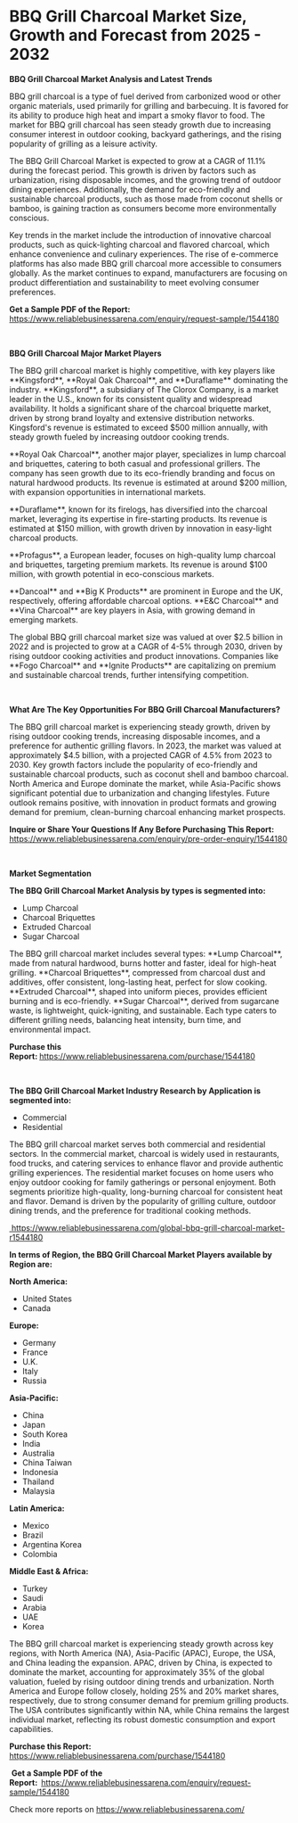 <p><h1>BBQ Grill Charcoal Market Size, Growth and Forecast from 2025 - 2032</h1></p><p><strong>BBQ Grill Charcoal Market Analysis and Latest Trends</strong></p>
<p><p>BBQ grill charcoal is a type of fuel derived from carbonized wood or other organic materials, used primarily for grilling and barbecuing. It is favored for its ability to produce high heat and impart a smoky flavor to food. The market for BBQ grill charcoal has seen steady growth due to increasing consumer interest in outdoor cooking, backyard gatherings, and the rising popularity of grilling as a leisure activity.</p><p>The BBQ Grill Charcoal Market is expected to grow at a CAGR of 11.1% during the forecast period. This growth is driven by factors such as urbanization, rising disposable incomes, and the growing trend of outdoor dining experiences. Additionally, the demand for eco-friendly and sustainable charcoal products, such as those made from coconut shells or bamboo, is gaining traction as consumers become more environmentally conscious.</p><p>Key trends in the market include the introduction of innovative charcoal products, such as quick-lighting charcoal and flavored charcoal, which enhance convenience and culinary experiences. The rise of e-commerce platforms has also made BBQ grill charcoal more accessible to consumers globally. As the market continues to expand, manufacturers are focusing on product differentiation and sustainability to meet evolving consumer preferences.</p></p>
<p><strong>Get a Sample PDF of the Report:&nbsp;</strong> <a href="https://www.reliablebusinessarena.com/enquiry/request-sample/1544180?utm_campaign=1841&utm_medium=2&utm_source=Github&utm_content=ia&utm_term=26012025&utm_id=bbq-grill-charcoal">https://www.reliablebusinessarena.com/enquiry/request-sample/1544180</a></p>
<p>&nbsp;</p>
<p><strong>BBQ Grill Charcoal Major Market Players</strong></p>
<p><p>The BBQ grill charcoal market is highly competitive, with key players like **Kingsford**, **Royal Oak Charcoal**, and **Duraflame** dominating the industry. **Kingsford**, a subsidiary of The Clorox Company, is a market leader in the U.S., known for its consistent quality and widespread availability. It holds a significant share of the charcoal briquette market, driven by strong brand loyalty and extensive distribution networks. Kingsford's revenue is estimated to exceed $500 million annually, with steady growth fueled by increasing outdoor cooking trends.</p><p>**Royal Oak Charcoal**, another major player, specializes in lump charcoal and briquettes, catering to both casual and professional grillers. The company has seen growth due to its eco-friendly branding and focus on natural hardwood products. Its revenue is estimated at around $200 million, with expansion opportunities in international markets.</p><p>**Duraflame**, known for its firelogs, has diversified into the charcoal market, leveraging its expertise in fire-starting products. Its revenue is estimated at $150 million, with growth driven by innovation in easy-light charcoal products.</p><p>**Profagus**, a European leader, focuses on high-quality lump charcoal and briquettes, targeting premium markets. Its revenue is around $100 million, with growth potential in eco-conscious markets.</p><p>**Dancoal** and **Big K Products** are prominent in Europe and the UK, respectively, offering affordable charcoal options. **E&C Charcoal** and **Vina Charcoal** are key players in Asia, with growing demand in emerging markets.</p><p>The global BBQ grill charcoal market size was valued at over $2.5 billion in 2022 and is projected to grow at a CAGR of 4-5% through 2030, driven by rising outdoor cooking activities and product innovations. Companies like **Fogo Charcoal** and **Ignite Products** are capitalizing on premium and sustainable charcoal trends, further intensifying competition.</p></p>
<p>&nbsp;</p>
<p><strong>What Are The Key Opportunities For BBQ Grill Charcoal Manufacturers?</strong></p>
<p><p>The BBQ grill charcoal market is experiencing steady growth, driven by rising outdoor cooking trends, increasing disposable incomes, and a preference for authentic grilling flavors. In 2023, the market was valued at approximately $4.5 billion, with a projected CAGR of 4.5% from 2023 to 2030. Key growth factors include the popularity of eco-friendly and sustainable charcoal products, such as coconut shell and bamboo charcoal. North America and Europe dominate the market, while Asia-Pacific shows significant potential due to urbanization and changing lifestyles. Future outlook remains positive, with innovation in product formats and growing demand for premium, clean-burning charcoal enhancing market prospects.</p></p>
<p><strong>Inquire or Share Your Questions If Any Before Purchasing This Report:</strong> <a href="https://www.reliablebusinessarena.com/enquiry/pre-order-enquiry/1544180?utm_campaign=1841&utm_medium=2&utm_source=Github&utm_content=ia&utm_term=26012025&utm_id=bbq-grill-charcoal">https://www.reliablebusinessarena.com/enquiry/pre-order-enquiry/1544180</a></p>
<p>&nbsp;</p>
<p><strong>Market Segmentation</strong></p>
<p><strong>The BBQ Grill Charcoal Market Analysis by types is segmented into:</strong></p>
<p><ul><li>Lump Charcoal</li><li>Charcoal Briquettes</li><li>Extruded Charcoal</li><li>Sugar Charcoal</li></ul></p>
<p><p>The BBQ grill charcoal market includes several types: **Lump Charcoal**, made from natural hardwood, burns hotter and faster, ideal for high-heat grilling. **Charcoal Briquettes**, compressed from charcoal dust and additives, offer consistent, long-lasting heat, perfect for slow cooking. **Extruded Charcoal**, shaped into uniform pieces, provides efficient burning and is eco-friendly. **Sugar Charcoal**, derived from sugarcane waste, is lightweight, quick-igniting, and sustainable. Each type caters to different grilling needs, balancing heat intensity, burn time, and environmental impact.</p></p>
<p><strong>Purchase this Report:&nbsp;</strong><a href="https://www.reliablebusinessarena.com/purchase/1544180?utm_campaign=1841&utm_medium=2&utm_source=Github&utm_content=ia&utm_term=26012025&utm_id=bbq-grill-charcoal">https://www.reliablebusinessarena.com/purchase/1544180</a></p>
<p>&nbsp;</p>
<p><strong>The BBQ Grill Charcoal Market Industry Research by Application is segmented into:</strong></p>
<p><ul><li>Commercial</li><li>Residential</li></ul></p>
<p><p>The BBQ grill charcoal market serves both commercial and residential sectors. In the commercial market, charcoal is widely used in restaurants, food trucks, and catering services to enhance flavor and provide authentic grilling experiences. The residential market focuses on home users who enjoy outdoor cooking for family gatherings or personal enjoyment. Both segments prioritize high-quality, long-burning charcoal for consistent heat and flavor. Demand is driven by the popularity of grilling culture, outdoor dining trends, and the preference for traditional cooking methods.</p></p>
<p><a href="https://www.reliablebusinessarena.com/global-bbq-grill-charcoal-market-r1544180?utm_campaign=1841&utm_medium=2&utm_source=Github&utm_content=ia&utm_term=26012025&utm_id=bbq-grill-charcoal">&nbsp;https://www.reliablebusinessarena.com/global-bbq-grill-charcoal-market-r1544180</a></p>
<p><strong>In terms of Region, the BBQ Grill Charcoal Market Players available by Region are:</strong></p>
<p>
    <p> <strong> North America: </strong>
        <ul>
            <li>United States</li>
            <li>Canada</li>
        </ul>
        </p> 
    <p> <strong> Europe: </strong>
        <ul>
            <li>Germany</li>
            <li>France</li>
            <li>U.K.</li>
            <li>Italy</li>
            <li>Russia</li>
        </ul>
        </p> 
    <p> <strong> Asia-Pacific: </strong>
        <ul>
            <li>China</li>
            <li>Japan</li>
            <li>South Korea</li>
            <li>India</li>
            <li>Australia</li>
            <li>China Taiwan</li>
            <li>Indonesia</li>
            <li>Thailand</li>
            <li>Malaysia</li>
        </ul>
        </p> 
    <p> <strong> Latin America: </strong>
        <ul>
            <li>Mexico</li>
            <li>Brazil</li>
            <li>Argentina Korea</li>
            <li>Colombia</li>
        </ul>
        </p> 
    <p> <strong> Middle East & Africa: </strong>
        <ul>
            <li>Turkey</li>
            <li>Saudi</li>
            <li>Arabia</li>
            <li>UAE</li>
            <li>Korea</li>
        </ul>
    </p>
    </p>
<p><p>The BBQ grill charcoal market is experiencing steady growth across key regions, with North America (NA), Asia-Pacific (APAC), Europe, the USA, and China leading the expansion. APAC, driven by China, is expected to dominate the market, accounting for approximately 35% of the global valuation, fueled by rising outdoor dining trends and urbanization. North America and Europe follow closely, holding 25% and 20% market shares, respectively, due to strong consumer demand for premium grilling products. The USA contributes significantly within NA, while China remains the largest individual market, reflecting its robust domestic consumption and export capabilities.</p></p>
<p><strong>Purchase this Report: </strong><a href="https://www.reliablebusinessarena.com/purchase/1544180?utm_campaign=1841&utm_medium=2&utm_source=Github&utm_content=ia&utm_term=26012025&utm_id=bbq-grill-charcoal">https://www.reliablebusinessarena.com/purchase/1544180</a></p>
<p>&nbsp;<strong>Get a Sample PDF of the Report:&nbsp;&nbsp;</strong><a href="https://www.reliablebusinessarena.com/enquiry/request-sample/1544180?utm_campaign=1841&utm_medium=2&utm_source=Github&utm_content=ia&utm_term=26012025&utm_id=bbq-grill-charcoal">https://www.reliablebusinessarena.com/enquiry/request-sample/1544180</a></p>
<p><strong></strong></p>
<p>Check more reports on <a href="https://www.reliablebusinessarena.com/?utm_campaign=1841&utm_medium=2&utm_source=Github&utm_content=ia&utm_term=26012025&utm_id=bbq-grill-charcoal">https://www.reliablebusinessarena.com/</a></p>